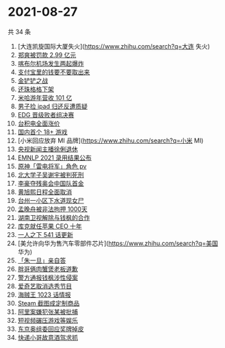 # 2021-08-27

共 34 条

<!-- BEGIN -->
<!-- 最后更新时间 Fri Aug 27 2021 19:10:31 GMT+0800 (China Standard Time) -->

1. [大连凯旋国际大厦失火](https://www.zhihu.com/search?q=大连 失火)
1. [郑爽被罚款 2.99 亿元](https://www.zhihu.com/search?q=郑爽)
1. [喀布尔机场发生两起爆炸](https://www.zhihu.com/search?q=喀布尔机场)
1. [支付宝里的钱要不要取出来](https://www.zhihu.com/search?q=支付宝)
1. [金铲铲之战](https://www.zhihu.com/search?q=金铲铲之战)
1. [还珠格格下架](https://www.zhihu.com/search?q=赵薇)
1. [米哈游年营收 101 亿](https://www.zhihu.com/search?q=米哈游)
1. [男子捡 ipad 归还反遭质疑](https://www.zhihu.com/search?q=ipad失主)
1. [EDG 晋级败者组决赛](https://www.zhihu.com/search?q=EDG)
1. [台积电全面涨价](https://www.zhihu.com/search?q=台积电)
1. [国内首个 18+ 游戏](https://www.zhihu.com/search?q=光与夜之恋)
1. [小米回应放弃 MI 品牌](https://www.zhihu.com/search?q=小米 MI)
1. [央视新闻主播徐俐退休](https://www.zhihu.com/search?q=徐俐)
1. [EMNLP 2021 录用结果公布](https://www.zhihu.com/search?q=EMNLP)
1. [原神「雷电将军」角色 pv](https://www.zhihu.com/search?q=原神)
1. [北大学子吴谢宇被判死刑](https://www.zhihu.com/search?q=吴谢宇)
1. [李豪夺残奥会中国队首金](https://www.zhihu.com/search?q=李豪)
1. [黄旭熙日程全面取消](https://www.zhihu.com/search?q=黄旭熙)
1. [台州一小区下水道现女尸](https://www.zhihu.com/search?q=台州女尸)
1. [孟晚舟被非法拘押 1000天](https://www.zhihu.com/search?q=孟晚舟)
1. [湖南卫视解除与钱枫的合作](https://www.zhihu.com/search?q=湖南卫视钱枫)
1. [库克就任苹果 CEO 十年](https://www.zhihu.com/search?q=库克)
1. [一人之下 541 话更新](https://www.zhihu.com/search?q=一人之下)
1. [美允许向华为售汽车零部件芯片](https://www.zhihu.com/search?q=美国 华为)
1. [「朱一旦」亲自答](https://www.zhihu.com/search?q=脱口秀大会)
1. [胖哥俩肉蟹煲老板道歉](https://www.zhihu.com/search?q=胖哥俩肉蟹煲)
1. [警方通报钱枫涉性侵案](https://www.zhihu.com/search?q=钱枫)
1. [爱奇艺取消选秀节目](https://www.zhihu.com/search?q=爱奇艺选秀)
1. [海贼王 1023 话情报](https://www.zhihu.com/search?q=海贼王)
1. [Steam 截图成定制商品](https://www.zhihu.com/search?q=steam)
1. [阿里案嫌犯张某被批捕](https://www.zhihu.com/search?q=阿里张某)
1. [短视频碾压游戏等娱乐](https://www.zhihu.com/search?q=短视频)
1. [东京奥组委回应奖牌掉皮](https://www.zhihu.com/search?q=奖牌掉皮)
1. [快递小哥故意酒驾求抓](https://www.zhihu.com/search?q=快递小哥)

<!-- END -->
